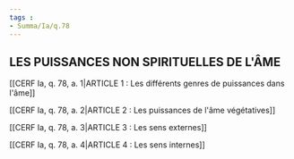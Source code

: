 ```yaml
---
tags : 
- Summa/Ia/q.78
---
```


## LES PUISSANCES NON SPIRITUELLES DE L'ÂME

[[CERF Ia, q. 78, a. 1|ARTICLE 1 : Les différents genres de puissances dans l'âme]]

[[CERF Ia, q. 78, a. 2|ARTICLE 2 : Les puissances de l'âme végétatives]]

[[CERF Ia, q. 78, a. 3|ARTICLE 3 : Les sens externes]]

[[CERF Ia, q. 78, a. 4|ARTICLE 4 : Les sens internes]]

